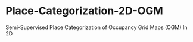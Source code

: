 # Place-Categorization-2D-OGM
Semi-Supervised Place Categorization of Occupancy Grid Maps (OGM) In 2D
